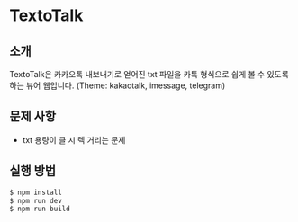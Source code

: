 # TextoTalk

## 소개

TextoTalk은 카카오톡 내보내기로 얻어진 txt 파일을 카톡 형식으로 쉽게 볼 수 있도록 하는 뷰어 웹입니다. (Theme: kakaotalk, imessage, telegram)

## 문제 사항

- txt 용량이 클 시 렉 거리는 문제

## 실행 방법

```bash
$ npm install
$ npm run dev
$ npm run build
```
